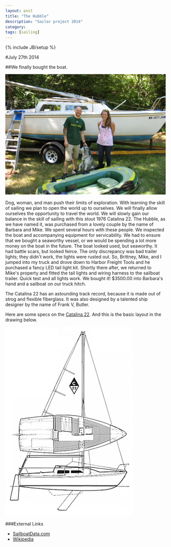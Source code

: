 ```yaml
---
layout: post
title: "The Hubble"
description: "Sailor project 2014"
category: 
tags: [sailing]
---
```

{% include JB/setup %}

#July 27th 2014

##We finally bought the boat.

![Alt text](/assets/NewCatalina22Sailboat.jpg "The Hubble")

  Dog, woman, and man push their limits of exploration. With learning the skill of sailing we plan to open the world up to ourselves.  We will finally allow ourselves the opportunity to travel the world. We will slowly gain our balance in the skill of sailing with this stout 1976 Catalina 22.  The Hubble, as we have named it, was purchased from a lovely couple by the name of Barbara and Mike.  We spent several hours with these people.  We inspected the boat and accompanying equipment for servicability.  We had to ensure that we bought a seaworthy vessel, or we would be spending a lot more money on the boat in the future. The boat looked used, but seaworthy.  It had battle scars, but looked feirce.  The only discrepancy was bad trailer lights; they didn't work, the lights were rusted out.  So, Brittney, Mike, and I jumped into my truck and drove down to Harbor Freight Tools and he purchased a fancy LED tail light kit.  Shortly there after, we returned to Mike's property and fitted the tail lights and wiring harness to the sailboat trailer.  Quick test and all lights work. We bought it! $3500.00 into Barbara's hand and a sailboat on our truck hitch.  

  The Catalina 22 has an astounding track record, because it is made out of strog and flexible fiberglass.  It was also designed by a talented ship designer by the name of Frank V, Butler.


Here are some specs on the [Catalina 22](http://sailboatdata.com/viewrecord.asp?class_id=200/).  And this is the basic layout in the drawing below.

![Alt text](/assets/catalina_22_drawing.jpg "Catalina 22 drawing from sailboatdata.com")


###External Links
-	[SailboatData.com](http://sailboatdata.com/viewrecord.asp?class_id+200/)
-	[Wikipedia](http://en.wikipedia.org/wiki/Catalina_22/)
